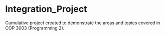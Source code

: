 # Integration_Project
Cumulative project created to demonstrate the areas and topics covered in COP 3003 (Programming 2).
